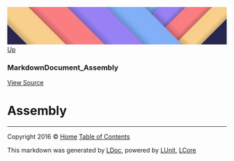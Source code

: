 ![](../Content/LDoc-banner-small.png "")
[Up](MarkdownDocument_Assembly.md)

### MarkdownDocument_Assembly
[View Source](../Markdown/MarkdownDocument_Assembly.cs)

# Assembly



---

Copyright 2016 &copy; [Home](../../README.md) [Table of Contents](../../TableOfContents.md)

This markdown was generated by [LDoc](https://github.com/CodeSingularity/LDoc), powered by [LUnit](https://github.com/CodeSingularity/LUnit), [LCore](https://github.com/CodeSingularity/LCore)
